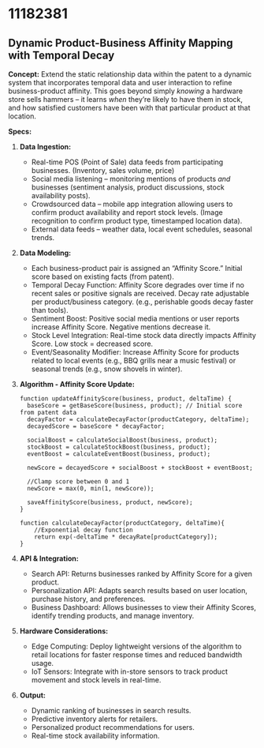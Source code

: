 # 11182381

## Dynamic Product-Business Affinity Mapping with Temporal Decay

**Concept:** Extend the static relationship data within the patent to a dynamic system that incorporates temporal data and user interaction to refine business-product affinity. This goes beyond simply *knowing* a hardware store sells hammers – it learns *when* they’re likely to have them in stock, and how satisfied customers have been with that particular product at that location.

**Specs:**

1.  **Data Ingestion:**
    *   Real-time POS (Point of Sale) data feeds from participating businesses. (Inventory, sales volume, price)
    *   Social media listening – monitoring mentions of products *and* businesses (sentiment analysis, product discussions, stock availability posts).
    *   Crowdsourced data – mobile app integration allowing users to confirm product availability and report stock levels. (Image recognition to confirm product type, timestamped location data).
    *   External data feeds – weather data, local event schedules, seasonal trends.

2.  **Data Modeling:**
    *   Each business-product pair is assigned an “Affinity Score.”  Initial score based on existing facts (from patent).
    *   Temporal Decay Function: Affinity Score degrades over time if no recent sales or positive signals are received. Decay rate adjustable per product/business category. (e.g., perishable goods decay faster than tools).
    *   Sentiment Boost: Positive social media mentions or user reports increase Affinity Score.  Negative mentions decrease it.
    *   Stock Level Integration: Real-time stock data directly impacts Affinity Score.  Low stock = decreased score.
    *   Event/Seasonality Modifier:  Increase Affinity Score for products related to local events (e.g., BBQ grills near a music festival) or seasonal trends (e.g., snow shovels in winter).

3.  **Algorithm - Affinity Score Update:**

    ```pseudocode
    function updateAffinityScore(business, product, deltaTime) {
      baseScore = getBaseScore(business, product); // Initial score from patent data
      decayFactor = calculateDecayFactor(productCategory, deltaTime);
      decayedScore = baseScore * decayFactor;

      socialBoost = calculateSocialBoost(business, product);
      stockBoost = calculateStockBoost(business, product);
      eventBoost = calculateEventBoost(business, product);

      newScore = decayedScore + socialBoost + stockBoost + eventBoost;

      //Clamp score between 0 and 1
      newScore = max(0, min(1, newScore));

      saveAffinityScore(business, product, newScore);
    }

    function calculateDecayFactor(productCategory, deltaTime){
        //Exponential decay function
        return exp(-deltaTime * decayRate[productCategory]);
    }
    ```

4.  **API & Integration:**

    *   Search API:  Returns businesses ranked by Affinity Score for a given product.
    *   Personalization API: Adapts search results based on user location, purchase history, and preferences.
    *   Business Dashboard: Allows businesses to view their Affinity Scores, identify trending products, and manage inventory.

5.  **Hardware Considerations:**

    *   Edge Computing: Deploy lightweight versions of the algorithm to retail locations for faster response times and reduced bandwidth usage.
    *   IoT Sensors: Integrate with in-store sensors to track product movement and stock levels in real-time.

6.  **Output:**

    *   Dynamic ranking of businesses in search results.
    *   Predictive inventory alerts for retailers.
    *   Personalized product recommendations for users.
    *   Real-time stock availability information.